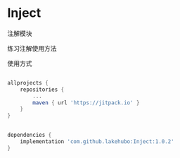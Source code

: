 # Inject
注解模块

练习注解使用方法

使用方式
```gradle

allprojects {
	repositories {
		...
		maven { url 'https://jitpack.io' }
	}
}
  

dependencies {
	implementation 'com.github.lakehubo:Inject:1.0.2'
}
  
  ```
